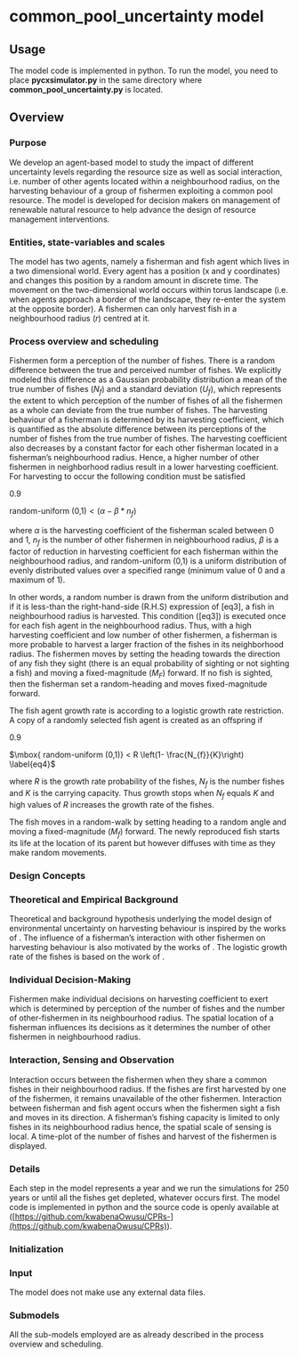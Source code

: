 # common_pool_uncertainty model

## Usage
The model code is implemented in python. To run the model, you need to place **pycxsimulator.py** in the same directory where **common_pool_uncertainty.py** is located.

## **Overview**

### Purpose

We develop an agent-based model to study the impact of different uncertainty levels regarding the resource size as well as social interaction, i.e. number of other agents located within a neighbourhood radius, on the harvesting behaviour of a group of fishermen exploiting a common pool resource. The model is developed for decision makers on management of renewable natural resource to help advance the design of resource management interventions.

### Entities, state-variables and scales

The model has two agents, namely a fisherman and fish agent which lives in a two dimensional world. Every agent has a position (x and y coordinates) and changes this position by a random amount in discrete time. The movement on the two-dimensional world occurs within torus landscape (i.e. when agents approach a border of the landscape, they re-enter the system at the opposite border). A fishermen can only harvest fish in a neighbourhood radius (<span class="math">_r_</span>) centred at it.

### Process overview and scheduling

Fishermen form a perception of the number of fishes. There is a random difference between the true and perceived number of fishes. We explicitly modeled this difference as a Gaussian probability distribution a mean of the true number of fishes (<span class="math">_N_<sub>_f_</sub></span>) and a standard deviation (<span class="math">_U_<sub>_f_</sub></span>), which represents the extent to which perception of the number of fishes of all the fishermen as a whole can deviate from the true number of fishes. The harvesting behaviour of a fisherman is determined by its harvesting coefficient, which is quantified as the absolute difference between its perceptions of the number of fishes from the true number of fishes. The harvesting coefficient also decreases by a constant factor for each other fisherman located in a fisherman’s neighbourhood radius. Hence, a higher number of other fishermen in neighborhood radius result in a lower harvesting coefficient. For harvesting to occur the following condition must be satisfied

<span>0.9</span>

<span class="math">random-uniform (0,1) < (_α_ − _β_ * _n_<sub>_f_</sub>)</span>

where <span class="math">_α_</span> is the harvesting coefficient of the fisherman scaled between 0 and 1, <span class="math">_n_<sub>_f_</sub></span> is the number of other fishermen in neighbourhood radius, <span class="math">_β_</span> is a factor of reduction in harvesting coefficient for each fisherman within the neighbourhood radius, and <span class="math">random-uniform (0,1)</span> is a uniform distribution of evenly distributed values over a specified range (minimum value of 0 and a maximum of 1).

In other words, a random number is drawn from the uniform distribution and if it is less-than the right-hand-side (R.H.S) expression of [eq3], a fish in neighbourhood radius is harvested. This condition ([eq3]) is executed once for each fish agent in the neighbourhood radius. Thus, with a high harvesting coefficient and low number of other fishermen, a fisherman is more probable to harvest a larger fraction of the fishes in its neighborhood radius. The fishermen moves by setting the heading towards the direction of any fish they sight (there is an equal probability of sighting or not sighting a fish) and moving a fixed-magnitude (<span class="math">_M_<sub>_F_</sub></span>) forward. If no fish is sighted, then the fisherman set a random-heading and moves fixed-magnitude forward.

The fish agent growth rate is according to a logistic growth rate restriction. A copy of a randomly selected fish agent is created as an offspring if

<span>0.9</span>

<span class="math">$\mbox{ random-uniform (0,1)} < R \left(1- \frac{N_{f}}{K}\right) \label{eq4}$</span>

where <span class="math">_R_</span> is the growth rate probability of the fishes, <span class="math">_N_<sub>_f_</sub></span> is the number fishes and <span class="math">_K_</span> is the carrying capacity. Thus growth stops when <span class="math">_N_<sub>_f_</sub></span> equals <span class="math">_K_</span> and high values of <span class="math">_R_</span> increases the growth rate of the fishes.

The fish moves in a random-walk by setting heading to a random angle and moving a fixed-magnitude (<span class="math">_M_<sub>_f_</sub></span>) forward. The newly reproduced fish starts its life at the location of its parent but however diffuses with time as they make random movements.

### **Design Concepts**

### Theoretical and Empirical Background

Theoretical and background hypothesis underlying the model design of environmental uncertainty on harvesting behaviour is inspired by the works of <span class="citation"></span>. The influence of a fisherman’s interaction with other fishermen on harvesting behaviour is also motivated by the works of <span class="citation"></span>. The logistic growth rate of the fishes is based on the work of <span class="citation"></span>.

### Individual Decision-Making

Fishermen make individual decisions on harvesting coefficient to exert which is determined by perception of the number of fishes and the number of other-fishermen in its neighbourhood radius. The spatial location of a fisherman influences its decisions as it determines the number of other fishermen in neighbourhood radius.

### Interaction, Sensing and Observation

Interaction occurs between the fishermen when they share a common fishes in their neighbourhood radius. If the fishes are first harvested by one of the fishermen, it remains unavailable of the other fishermen. Interaction between fisherman and fish agent occurs when the fishermen sight a fish and moves in its direction. A fisherman’s fishing capacity is limited to only fishes in its neighbourhood radius hence, the spatial scale of sensing is local. A time-plot of the number of fishes and harvest of the fishermen is displayed.

### **Details**

Each step in the model represents a year and we run the simulations for 250 years or until all the fishes get depleted, whatever occurs first. The model code is implemented in python and the source code is openly available at (<span>[https://github.com/kwabenaOwusu/CPRs-](https://github.com/kwabenaOwusu/CPRs)</span>).

### Initialization

### Input

The model does not make use any external data files.

### Submodels

All the sub-models employed are as already described in the process overview and scheduling.
